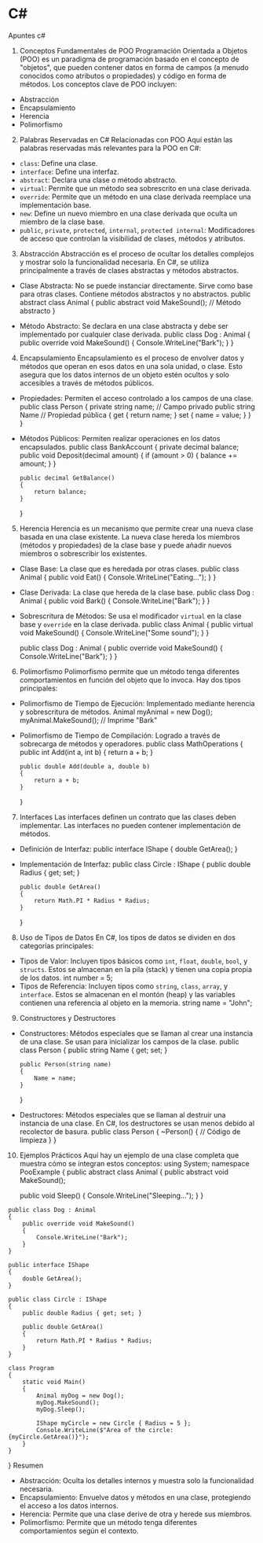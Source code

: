 # C#
Apuntes c#


 1. Conceptos Fundamentales de POO
Programación Orientada a Objetos (POO) es un paradigma de programación basado en el concepto de "objetos", que pueden contener datos en forma de campos (a menudo conocidos como atributos o propiedades) y código en forma de métodos. Los conceptos clave de POO incluyen:
- Abstracción
- Encapsulamiento
- Herencia
- Polimorfismo
 2. Palabras Reservadas en C# Relacionadas con POO
Aquí están las palabras reservadas más relevantes para la POO en C#:
- `class`: Define una clase.
- `interface`: Define una interfaz.
- `abstract`: Declara una clase o método abstracto.
- `virtual`: Permite que un método sea sobrescrito en una clase derivada.
- `override`: Permite que un método en una clase derivada reemplace una implementación base.
- `new`: Define un nuevo miembro en una clase derivada que oculta un miembro de la clase base.
- `public`, `private`, `protected`, `internal`, `protected internal`: Modificadores de acceso que controlan la visibilidad de clases, métodos y atributos.
 3. Abstracción
Abstracción es el proceso de ocultar los detalles complejos y mostrar solo la funcionalidad necesaria. En C#, se utiliza principalmente a través de clases abstractas y métodos abstractos.
- Clase Abstracta: No se puede instanciar directamente. Sirve como base para otras clases. Contiene métodos abstractos y no abstractos.
public abstract class Animal
  {
      public abstract void MakeSound(); // Método abstracto
  }

- Método Abstracto: Se declara en una clase abstracta y debe ser implementado por cualquier clase derivada.
 public class Dog : Animal
  {
      public override void MakeSound()
      {
          Console.WriteLine("Bark");
      }
  }
 4. Encapsulamiento
Encapsulamiento es el proceso de envolver datos y métodos que operan en esos datos en una sola unidad, o clase. Esto asegura que los datos internos de un objeto estén ocultos y solo accesibles a través de métodos públicos.
- Propiedades: Permiten el acceso controlado a los campos de una clase.
  public class Person
  {
      private string name; // Campo privado
      public string Name // Propiedad pública
      {
          get { return name; }
          set { name = value; }
      }
  }

- Métodos Públicos: Permiten realizar operaciones en los datos encapsulados.
  public class BankAccount
  {
      private decimal balance;
      public void Deposit(decimal amount)
      {
          if (amount > 0)
          {
              balance += amount;
          }
      }

      public decimal GetBalance()
      {
          return balance;
      }
  }
 5. Herencia
Herencia es un mecanismo que permite crear una nueva clase basada en una clase existente. La nueva clase hereda los miembros (métodos y propiedades) de la clase base y puede añadir nuevos miembros o sobrescribir los existentes.
- Clase Base: La clase que es heredada por otras clases.
  public class Animal
  {
      public void Eat()
      {
          Console.WriteLine("Eating...");
      }
  }

- Clase Derivada: La clase que hereda de la clase base.
  public class Dog : Animal
  {
      public void Bark()
      {
          Console.WriteLine("Bark");
     }
  }
- Sobrescritura de Métodos: Se usa el modificador `virtual` en la clase base y `override` en la clase derivada.
  public class Animal
  {
      public virtual void MakeSound()
      {
          Console.WriteLine("Some sound");
      }
  }

  public class Dog : Animal
  {
      public override void MakeSound()
      {
          Console.WriteLine("Bark");
      }
  }
 6. Polimorfismo
Polimorfismo permite que un método tenga diferentes comportamientos en función del objeto que lo invoca. Hay dos tipos principales:
- Polimorfismo de Tiempo de Ejecución: Implementado mediante herencia y sobrescritura de métodos.
  Animal myAnimal = new Dog();
  myAnimal.MakeSound(); // Imprime "Bark"
- Polimorfismo de Tiempo de Compilación: Logrado a través de sobrecarga de métodos y operadores.
  public class MathOperations
  {
      public int Add(int a, int b)
      {
          return a + b;
      }

      public double Add(double a, double b)
      {
          return a + b;
      }
  }

 7. Interfaces
Las interfaces definen un contrato que las clases deben implementar. Las interfaces no pueden contener implementación de métodos.
- Definición de Interfaz:
  public interface IShape
  {
      double GetArea();
  }
- Implementación de Interfaz:
  public class Circle : IShape
  {
      public double Radius { get; set; }

      public double GetArea()
      {
          return Math.PI * Radius * Radius;
      }
  }
 8. Uso de Tipos de Datos
En C#, los tipos de datos se dividen en dos categorías principales:
- Tipos de Valor: Incluyen tipos básicos como `int`, `float`, `double`, `bool`, y `structs`. Estos se almacenan en la pila (stack) y tienen una copia propia de los datos.
  int number = 5;
- Tipos de Referencia: Incluyen tipos como `string`, `class`, `array`, y `interface`. Estos se almacenan en el montón (heap) y las variables contienen una referencia al objeto en la memoria.
  string name = "John";
 9. Constructores y Destructores
- Constructores: Métodos especiales que se llaman al crear una instancia de una clase. Se usan para inicializar los campos de la clase.
  public class Person
  {
      public string Name { get; set; }

      public Person(string name)
      {
          Name = name;
      }
  }
- Destructores: Métodos especiales que se llaman al destruir una instancia de una clase. En C#, los destructores se usan menos debido al recolector de basura.
  public class Person
  {
      ~Person()
      {
          // Código de limpieza
      }
  }

 10. Ejemplos Prácticos
Aquí hay un ejemplo de una clase completa que muestra cómo se integran estos conceptos:
using System;
namespace PooExample
{
    public abstract class Animal
    {
        public abstract void MakeSound();

        public void Sleep()
        {
            Console.WriteLine("Sleeping...");
        }
    }

    public class Dog : Animal
    {
        public override void MakeSound()
        {
            Console.WriteLine("Bark");
        }
    }

    public interface IShape
    {
        double GetArea();
    }

    public class Circle : IShape
    {
        public double Radius { get; set; }

        public double GetArea()
        {
            return Math.PI * Radius * Radius;
        }
    }

    class Program
    {
        static void Main()
        {
            Animal myDog = new Dog();
            myDog.MakeSound();
            myDog.Sleep();

            IShape myCircle = new Circle { Radius = 5 };
            Console.WriteLine($"Area of the circle: {myCircle.GetArea()}");
        }
    }
}
 Resumen
- Abstracción: Oculta los detalles internos y muestra solo la funcionalidad necesaria.
- Encapsulamiento: Envuelve datos y métodos en una clase, protegiendo el acceso a los datos internos.
- Herencia: Permite que una clase derive de otra y herede sus miembros.
- Polimorfismo: Permite que un método tenga diferentes comportamientos según el contexto.


